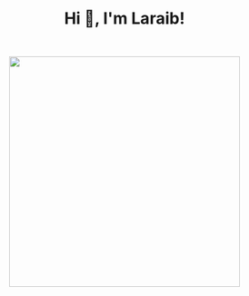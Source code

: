 <h1 align="center">Hi 👋, I'm Laraib!</h1>

<br>

<p align = "center">

  <img src = "https://github-readme-stats.vercel.app/api?username=laraib07&show_icons=true&theme=vue" width = 406>

  <!-- img src = "https://github-readme-stats.vercel.app/api/top-langs/?username=laraib07&theme=vue&layout=compact" width = 400 -->

</p> 
